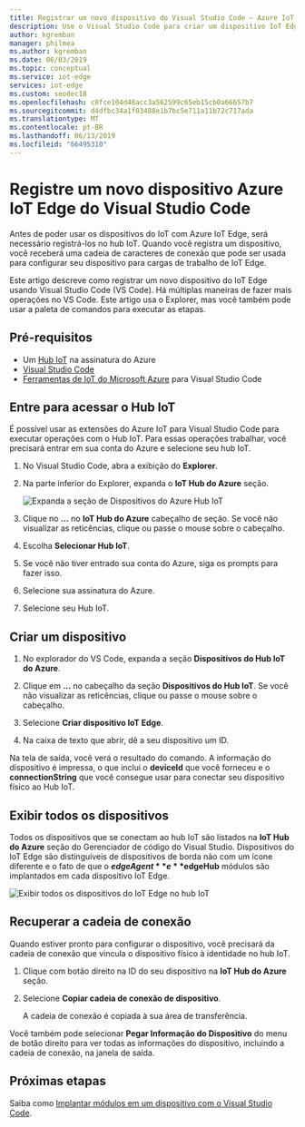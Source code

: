 ```yaml
---
title: Registrar um novo dispositivo do Visual Studio Code – Azure IoT Edge | Microsoft Docs
description: Use o Visual Studio Code para criar um dispositivo IoT Edge no seu hub IoT do Azure e recuperar a cadeia de conexão
author: kgremban
manager: philmea
ms.author: kgremban
ms.date: 06/03/2019
ms.topic: conceptual
ms.service: iot-edge
services: iot-edge
ms.custom: seodec18
ms.openlocfilehash: c8fce104d48acc3a562599c65eb15cb0a66657b7
ms.sourcegitcommit: d4dfbc34a1f03488e1b7bc5e711a11b72c717ada
ms.translationtype: MT
ms.contentlocale: pt-BR
ms.lasthandoff: 06/13/2019
ms.locfileid: "66495310"
---
```

# <a name="register-a-new-azure-iot-edge-device-from-visual-studio-code"></a>Registre um novo dispositivo Azure IoT Edge do Visual Studio Code

Antes de poder usar os dispositivos do IoT com Azure IoT Edge, será necessário registrá-los no hub IoT. Quando você registra um dispositivo, você receberá uma cadeia de caracteres de conexão que pode ser usada para configurar seu dispositivo para cargas de trabalho de IoT Edge.

Este artigo descreve como registrar um novo dispositivo do IoT Edge usando Visual Studio Code (VS Code). Há múltiplas maneiras de fazer mais operações no VS Code. Este artigo usa o Explorer, mas você também pode usar a paleta de comandos para executar as etapas.

## <a name="prerequisites"></a>Pré-requisitos

* Um [Hub IoT](../iot-hub/iot-hub-create-through-portal.md) na assinatura do Azure
* [Visual Studio Code](https://code.visualstudio.com/)
* [Ferramentas de IoT do Microsoft Azure](https://marketplace.visualstudio.com/items?itemName=vsciot-vscode.azure-iot-tools) para Visual Studio Code

## <a name="sign-in-to-access-your-iot-hub"></a>Entre para acessar o Hub IoT

É possível usar as extensões do Azure IoT para Visual Studio Code para executar operações com o Hub IoT. Para essas operações trabalhar, você precisará entrar em sua conta do Azure e selecione seu hub IoT.

1. No Visual Studio Code, abra a exibição do **Explorer**.

1. Na parte inferior do Explorer, expanda o **IoT Hub do Azure** seção.

   ![Expanda a seção de Dispositivos do Azure Hub IoT](./media/how-to-register-device-vscode/azure-iot-hub-devices.png)

1. Clique no **...**  no **IoT Hub do Azure** cabeçalho de seção. Se você não visualizar as reticências, clique ou passe o mouse sobre o cabeçalho.

1. Escolha **Selecionar Hub IoT**.

1. Se você não tiver entrado sua conta do Azure, siga os prompts para fazer isso.

1. Selecione sua assinatura do Azure.

1. Selecione seu Hub IoT.

## <a name="create-a-device"></a>Criar um dispositivo

1. No explorador do VS Code, expanda a seção **Dispositivos do Hub IoT do Azure**.

1. Clique em **...** no cabeçalho da seção **Dispositivos do Hub IoT**. Se você não visualizar as reticências, clique ou passe o mouse sobre o cabeçalho.

1. Selecione **Criar dispositivo IoT Edge**.

1. Na caixa de texto que abrir, dê a seu dispositivo um ID.

Na tela de saída, você verá o resultado do comando. A informação do dispositivo é impressa, o que inclui o **deviceId** que você forneceu e o **connectionString** que você consegue usar para conectar seu dispositivo físico ao Hub IoT.

## <a name="view-all-devices"></a>Exibir todos os dispositivos

Todos os dispositivos que se conectam ao hub IoT são listados na **IoT Hub do Azure** seção do Gerenciador de código do Visual Studio. Dispositivos do IoT Edge são distinguíveis de dispositivos de borda não com um ícone diferente e o fato de que o **$edgeAgent** e **$edgeHub** módulos são implantados em cada dispositivo IoT Edge.

   ![Exibir todos os dispositivos do IoT Edge no hub IoT](./media/how-to-register-device-vscode/view-devices.png)

## <a name="retrieve-the-connection-string"></a>Recuperar a cadeia de conexão

Quando estiver pronto para configurar o dispositivo, você precisará da cadeia de conexão que vincula o dispositivo físico à identidade no hub IoT.

1. Clique com botão direito na ID do seu dispositivo na **IoT Hub do Azure** seção.

1. Selecione **Copiar cadeia de conexão de dispositivo**.

   A cadeia de conexão é copiada à sua área de transferência.

Você também pode selecionar **Pegar Informação do Dispositivo** do menu de botão direito para ver todas as informações do dispositivo, incluindo a cadeia de conexão, na janela de saída.

## <a name="next-steps"></a>Próximas etapas

Saiba como [Implantar módulos em um dispositivo com o Visual Studio Code](how-to-deploy-modules-vscode.md).

